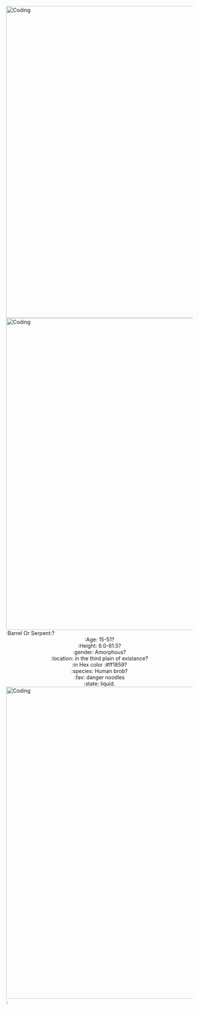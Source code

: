  <img align="center" alt="Coding" width="840" src="https://piskel-imgstore-b.appspot.com/img/d9359bf0-811a-11ed-9227-8fa77ee6295d.gif">
 <img align="center" alt="Coding" width="840" src="https://piskel-imgstore-b.appspot.com/img/b250f0f0-8117-11ed-8311-8fa77ee6295d.gif">
                                                  :Barrel Or Serpent:?
 <div align="center">:Age: 15-51?</div>
 <div align="center">:Height: 6.0-61.5?</div>
 <div align="center">:gender: Amorphous?</div>
 <div align="center">:location: in the third plain of existance?</div>
 <div align="center">:in Hex color :#ff1859?</div>
 <div align="center">:species: Human brob?</div>
 <div align="center">:fav: danger noodles</div>
 <div align="center">:state: liquid.</div>
 <img align="center" alt="Coding" width="840" src="https://piskel-imgstore-b.appspot.com/img/b250f0f0-8117-11ed-8311-8fa77ee6295d.gif">
 :
